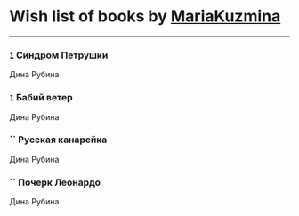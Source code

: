 # Wish list of books by [MariaKuzmina](http://vk.com/id29830911)
---

### `1` Синдром Петрушки
Дина Рубина

### `1` Бабий ветер
Дина Рубина

### `` Русская канарейка
Дина Рубина

### `` Почерк Леонардо
Дина Рубина

